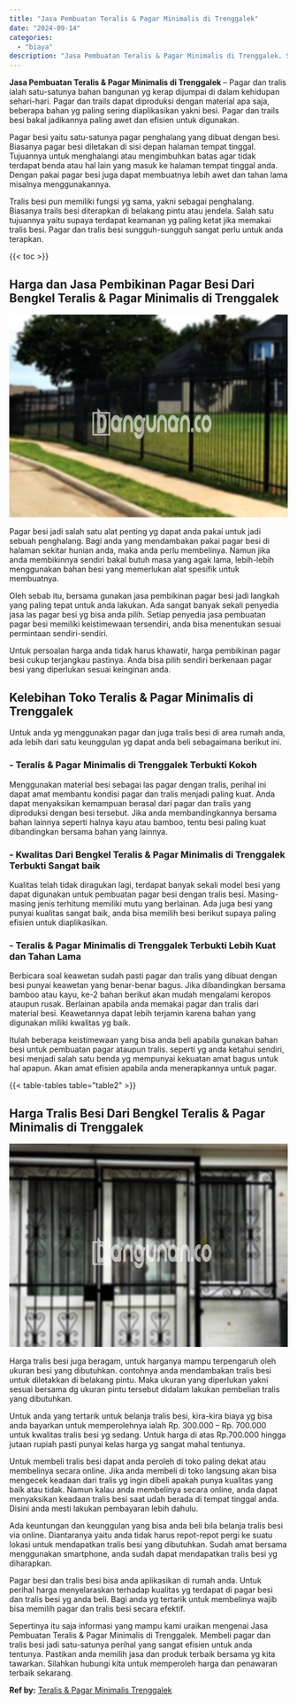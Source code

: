 ```yaml
---
title: "Jasa Pembuatan Teralis & Pagar Minimalis di Trenggalek"
date: "2024-09-14"
categories: 
  - "biaya"
description: "Jasa Pembuatan Teralis & Pagar Minimalis di Trenggalek. Sepertinya itu saja informasi yang mampu kami uraikan mengenai Jasa Pembuatan Teralis & Pagar Minimal..."
---
```


**Jasa Pembuatan Teralis & Pagar Minimalis di Trenggalek** – Pagar dan tralis ialah satu-satunya bahan bangunan yg kerap dijumpai di dalam kehidupan sehari-hari. Pagar dan trails dapat diproduksi dengan material apa saja, beberapa bahan yg paling sering diaplikasikan yakni besi. Pagar dan trails besi bakal jadikannya paling awet dan efisien untuk digunakan.

Pagar besi yaitu satu-satunya pagar penghalang yang dibuat dengan besi. Biasanya pagar besi diletakan di sisi depan halaman tempat tinggal. Tujuannya untuk menghalangi atau mengimbuhkan batas agar tidak terdapat benda atau hal lain yang masuk ke halaman tempat tinggal anda. Dengan pakai pagar besi juga dapat membuatnya lebih awet dan tahan lama misalnya menggunakannya.

Tralis besi pun memiliki fungsi yg sama, yakni sebagai penghalang. Biasanya trails besi diterapkan di belakang pintu atau jendela. Salah satu tujuannya yaitu supaya terdapat keamanan yg paling ketat jika memakai tralis besi. Pagar dan tralis besi sungguh-sungguh sangat perlu untuk anda terapkan.

{{< toc >}}

## Harga dan Jasa Pembikinan Pagar Besi Dari Bengkel Teralis & Pagar Minimalis di Trenggalek

![Jasa Pembuatan Teralis & Pagar Minimalis di Trenggalek](/images/pagar-minimalis-murah-69.png)

Pagar besi jadi salah satu alat penting yg dapat anda pakai untuk jadi sebuah penghalang. Bagi anda yang mendambakan pakai pagar besi di halaman sekitar hunian anda, maka anda perlu membelinya. Namun jika anda membikinnya sendiri bakal butuh masa yang agak lama, lebih-lebih menggunakan bahan besi yang memerlukan alat spesifik untuk membuatnya.

Oleh sebab itu, bersama gunakan jasa pembikinan pagar besi jadi langkah yang paling tepat untuk anda lakukan. Ada sangat banyak sekali penyedia jasa las pagar besi yg bisa anda pilih. Setiap penyedia jasa pembuatan pagar besi memiliki keistimewaan tersendiri, anda bisa menentukan sesuai permintaan sendiri-sendiri.

Untuk persoalan harga anda tidak harus khawatir, harga pembikinan pagar besi cukup terjangkau pastinya. Anda bisa pilih sendiri berkenaan pagar besi yang diperlukan sesuai keinginan anda.

## Kelebihan Toko Teralis & Pagar Minimalis di Trenggalek

Untuk anda yg menggunakan pagar dan juga tralis besi di area rumah anda, ada lebih dari satu keunggulan yg dapat anda beli sebagaimana berikut ini.

### \- Teralis & Pagar Minimalis di Trenggalek Terbukti Kokoh

Menggunakan material besi sebagai las pagar dengan tralis, perihal ini dapat amat membantu kondisi pagar dan tralis menjadi paling kuat. Anda dapat menyaksikan kemampuan berasal dari pagar dan tralis yang diproduksi dengan besi tersebut. Jika anda membandingkannya bersama bahan lainnya seperti halnya kayu atau bamboo, tentu besi paling kuat dibandingkan bersama bahan yang lainnya.

### \- Kwalitas Dari Bengkel Teralis & Pagar Minimalis di Trenggalek Terbukti Sangat baik

Kualitas telah tidak diragukan lagi, terdapat banyak sekali model besi yang dapat digunakan untuk pembuatan pagar besi dengan tralis besi. Masing-masing jenis terhitung memiliki mutu yang berlainan. Ada juga besi yang punyai kualitas sangat baik, anda bisa memilih besi berikut supaya paling efisien untuk diaplikasikan.

### \- Teralis & Pagar Minimalis di Trenggalek Terbukti Lebih Kuat dan Tahan Lama

Berbicara soal keawetan sudah pasti pagar dan tralis yang dibuat dengan besi punyai keawetan yang benar-benar bagus. Jika dibandingkan bersama bamboo atau kayu, ke-2 bahan berikut akan mudah mengalami keropos ataupun rusak. Berlainan apabila anda memakai pagar dan tralis dari material besi. Keawetannya dapat lebih terjamin karena bahan yang digunakan miliki kwalitas yg baik.

Itulah beberapa keistimewaan yang bisa anda beli apabila gunakan bahan besi untuk pembuatan pagar ataupun tralis. seperti yg anda ketahui sendiri, besi menjadi salah satu benda yg mempunyai kekuatan amat bagus untuk hal apapun. Akan amat efisien apabila anda menerapkannya untuk pagar.

{{< table-tables table="table2" >}}

## Harga Tralis Besi Dari Bengkel Teralis & Pagar Minimalis di Trenggalek

![Jasa Pembuatan Teralis & Pagar Minimalis di Trenggalek](/images/teralis-minimalis-murah-45.png)

Harga tralis besi juga beragam, untuk harganya mampu terpengaruh oleh ukuran besi yang dibutuhkan. contohnya anda mendambakan tralis besi untuk diletakkan di belakang pintu. Maka ukuran yang diperlukan yakni sesuai bersama dg ukuran pintu tersebut didalam lakukan pembelian tralis yang dibutuhkan.

Untuk anda yang tertarik untuk belanja tralis besi, kira-kira biaya yg bisa anda bayarkan untuk memperolehnya ialah Rp. 300.000 – Rp. 700.000 untuk kwalitas tralis besi yg sedang. Untuk harga di atas Rp.700.000 hingga jutaan rupiah pasti punyai kelas harga yg sangat mahal tentunya.

Untuk membeli tralis besi dapat anda peroleh di toko paling dekat atau membelinya secara online. Jika anda membeli di toko langsung akan bisa mengecek keadaan dari tralis yg ingin dibeli apakah punya kualitas yang baik atau tidak. Namun kalau anda membelinya secara online, anda dapat menyaksikan keadaan tralis besi saat udah berada di tempat tinggal anda. Disini anda mesti lakukan pembayaran lebih dahulu.

Ada keuntungan dan keunggulan yang bisa anda beli bila belanja tralis besi via online. Diantaranya yaitu anda tidak harus repot-repot pergi ke suatu lokasi untuk mendapatkan tralis besi yang dibutuhkan. Sudah amat bersama menggunakan smartphone, anda sudah dapat mendapatkan tralis besi yg diharapkan.

Pagar besi dan tralis besi bisa anda aplikasikan di rumah anda. Untuk perihal harga menyelaraskan terhadap kualitas yg terdapat di pagar besi dan tralis besi yg anda beli. Bagi anda yg tertarik untuk membelinya wajib bisa memilih pagar dan tralis besi secara efektif.

Sepertinya itu saja informasi yang mampu kami uraikan mengenai Jasa Pembuatan Teralis & Pagar Minimalis di Trenggalek. Membeli pagar dan tralis besi jadi satu-satunya perihal yang sangat efisien untuk anda tentunya. Pastikan anda memilih jasa dan produk terbaik bersama yg kita tawarkan. Silahkan hubungi kita untuk memperoleh harga dan penawaran terbaik sekarang.

**Ref by:** [Teralis & Pagar Minimalis Trenggalek](https://id.wikipedia.org/wiki/Teralis)
